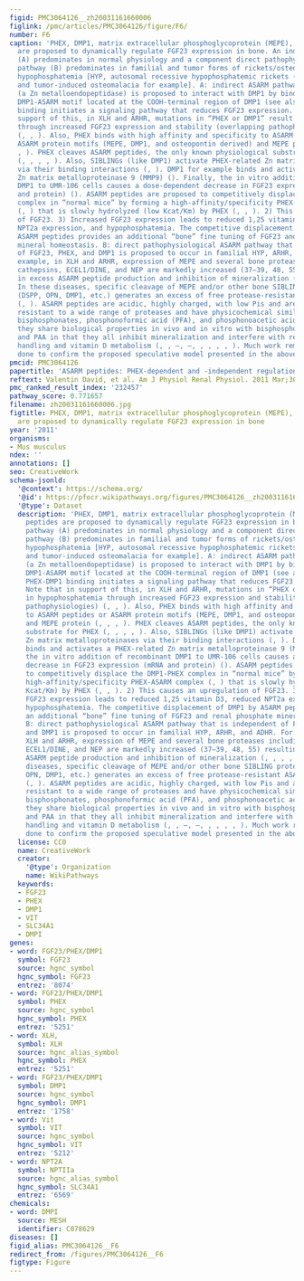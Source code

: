 ```yaml
---
figid: PMC3064126__zh20031161660006
figlink: /pmc/articles/PMC3064126/figure/F6/
number: F6
caption: 'PHEX, DMP1, matrix extracellular phosphoglycoprotein (MEPE), and ASARM peptides
  are proposed to dynamically regulate FGF23 expression in bone. An indirect pathway
  (A) predominates in normal physiology and a component direct pathophysiological
  pathway (B) predominates in familial and tumor forms of rickets/osteomalacia with
  hypophosphatemia [HYP, autosomal recessive hypophosphatemic rickets (ARHR), ADHR,
  and tumor-induced osteomalacia for example]. A: indirect ASARM pathway: 1) PHEX
  (a Zn metalloendopeptidase) is proposed to interact with DMP1 by binding to the
  DMP1-ASARM motif located at the COOH-terminal region of DMP1 (see also ). The PHEX-DMP1
  binding initiates a signaling pathway that reduces FGF23 expression. Note that in
  support of this, in XLH and ARHR, mutations in “PHEX or DMP1” result in hypophosphatemia
  through increased FGF23 expression and stability (overlapping pathophysiologies)
  (, , ). Also, PHEX binds with high affinity and specificity to ASARM peptides or
  ASARM protein motifs (MEPE, DMP1, and osteopontin derived) and MEPE protein (, ,
  , ). PHEX cleaves ASARM peptides, the only known physiological substrate for PHEX
  (, , , , ). Also, SIBLINGs (like DMP1) activate PHEX-related Zn matrix metalloproteinases
  via their binding interactions (, ). DMP1 for example binds and activates a PHEX-related
  Zn matrix metalloproteinase 9 (MMP9) (). Finally, the in vitro addition of recombinant
  DMP1 to UMR-106 cells causes a dose-dependent decrease in FGF23 expression (mRNA
  and protein) (). ASARM peptides are proposed to competitively displace the DMP1-PHEX
  complex in “normal mice” by forming a high-affinity/specificity PHEX-ASARM complex
  (, ) that is slowly hydrolyzed (low Kcat/Km) by PHEX (, , ). 2) This causes an upregulation
  of FGF23. 3) Increased FGF23 expression leads to reduced 1,25 vitamin D3, reduced
  NPT2a expression, and hypophosphatemia. The competitive displacement of DMP1 by
  ASARM peptides provides an additional “bone” fine tuning of FGF23 and renal phosphate
  mineral homeostasis. B: direct pathophysiological ASARM pathway that is independent
  of FGF23, PHEX, and DMP1 is proposed to occur in familial HYP, ARHR, and ADHR. For
  example, in XLH and ARHR, expression of MEPE and several bone proteases including
  cathepsins, ECEL1/DINE, and NEP are markedly increased (37–39, 48, 55) resulting
  in excess ASARM peptide production and inhibition of mineralization (, , , , ).
  In these diseases, specific cleavage of MEPE and/or other bone SIBLING proteins
  (DSPP, OPN, DMP1, etc.) generates an excess of free protease-resistant ASARM peptides
  (, ). ASARM peptides are acidic, highly charged, with low Pis and are extraordinarily
  resistant to a wide range of proteases and have physicochemical similarities to
  bisphosphonates, phosphonoformic acid (PFA), and phosphonoacetic acid (PAA). Also,
  they share biological properties in vivo and in vitro with bisphosphonates, PFA,
  and PAA in that they all inhibit mineralization and interfere with renal phosphate
  handling and vitamin D metabolism (, , –, –, , , , , ). Much work remains to be
  done to confirm the proposed speculative model presented in the above scheme.'
pmcid: PMC3064126
papertitle: 'ASARM peptides: PHEX-dependent and -independent regulation of serum phosphate.'
reftext: Valentin David, et al. Am J Physiol Renal Physiol. 2011 Mar;300(3):F783-F791.
pmc_ranked_result_index: '232457'
pathway_score: 0.771657
filename: zh20031161660006.jpg
figtitle: PHEX, DMP1, matrix extracellular phosphoglycoprotein (MEPE), and ASARM peptides
  are proposed to dynamically regulate FGF23 expression in bone
year: '2011'
organisms:
- Mus musculus
ndex: ''
annotations: []
seo: CreativeWork
schema-jsonld:
  '@context': https://schema.org/
  '@id': https://pfocr.wikipathways.org/figures/PMC3064126__zh20031161660006.html
  '@type': Dataset
  description: 'PHEX, DMP1, matrix extracellular phosphoglycoprotein (MEPE), and ASARM
    peptides are proposed to dynamically regulate FGF23 expression in bone. An indirect
    pathway (A) predominates in normal physiology and a component direct pathophysiological
    pathway (B) predominates in familial and tumor forms of rickets/osteomalacia with
    hypophosphatemia [HYP, autosomal recessive hypophosphatemic rickets (ARHR), ADHR,
    and tumor-induced osteomalacia for example]. A: indirect ASARM pathway: 1) PHEX
    (a Zn metalloendopeptidase) is proposed to interact with DMP1 by binding to the
    DMP1-ASARM motif located at the COOH-terminal region of DMP1 (see also ). The
    PHEX-DMP1 binding initiates a signaling pathway that reduces FGF23 expression.
    Note that in support of this, in XLH and ARHR, mutations in “PHEX or DMP1” result
    in hypophosphatemia through increased FGF23 expression and stability (overlapping
    pathophysiologies) (, , ). Also, PHEX binds with high affinity and specificity
    to ASARM peptides or ASARM protein motifs (MEPE, DMP1, and osteopontin derived)
    and MEPE protein (, , , ). PHEX cleaves ASARM peptides, the only known physiological
    substrate for PHEX (, , , , ). Also, SIBLINGs (like DMP1) activate PHEX-related
    Zn matrix metalloproteinases via their binding interactions (, ). DMP1 for example
    binds and activates a PHEX-related Zn matrix metalloproteinase 9 (MMP9) (). Finally,
    the in vitro addition of recombinant DMP1 to UMR-106 cells causes a dose-dependent
    decrease in FGF23 expression (mRNA and protein) (). ASARM peptides are proposed
    to competitively displace the DMP1-PHEX complex in “normal mice” by forming a
    high-affinity/specificity PHEX-ASARM complex (, ) that is slowly hydrolyzed (low
    Kcat/Km) by PHEX (, , ). 2) This causes an upregulation of FGF23. 3) Increased
    FGF23 expression leads to reduced 1,25 vitamin D3, reduced NPT2a expression, and
    hypophosphatemia. The competitive displacement of DMP1 by ASARM peptides provides
    an additional “bone” fine tuning of FGF23 and renal phosphate mineral homeostasis.
    B: direct pathophysiological ASARM pathway that is independent of FGF23, PHEX,
    and DMP1 is proposed to occur in familial HYP, ARHR, and ADHR. For example, in
    XLH and ARHR, expression of MEPE and several bone proteases including cathepsins,
    ECEL1/DINE, and NEP are markedly increased (37–39, 48, 55) resulting in excess
    ASARM peptide production and inhibition of mineralization (, , , , ). In these
    diseases, specific cleavage of MEPE and/or other bone SIBLING proteins (DSPP,
    OPN, DMP1, etc.) generates an excess of free protease-resistant ASARM peptides
    (, ). ASARM peptides are acidic, highly charged, with low Pis and are extraordinarily
    resistant to a wide range of proteases and have physicochemical similarities to
    bisphosphonates, phosphonoformic acid (PFA), and phosphonoacetic acid (PAA). Also,
    they share biological properties in vivo and in vitro with bisphosphonates, PFA,
    and PAA in that they all inhibit mineralization and interfere with renal phosphate
    handling and vitamin D metabolism (, , –, –, , , , , ). Much work remains to be
    done to confirm the proposed speculative model presented in the above scheme.'
  license: CC0
  name: CreativeWork
  creator:
    '@type': Organization
    name: WikiPathways
  keywords:
  - FGF23
  - PHEX
  - DMP1
  - VIT
  - SLC34A1
  - DMPI
genes:
- word: FGF23/PHEX/DMP1
  symbol: FGF23
  source: hgnc_symbol
  hgnc_symbol: FGF23
  entrez: '8074'
- word: FGF23/PHEX/DMP1
  symbol: PHEX
  source: hgnc_symbol
  hgnc_symbol: PHEX
  entrez: '5251'
- word: XLH,
  symbol: XLH
  source: hgnc_alias_symbol
  hgnc_symbol: PHEX
  entrez: '5251'
- word: FGF23/PHEX/DMP1
  symbol: DMP1
  source: hgnc_symbol
  hgnc_symbol: DMP1
  entrez: '1758'
- word: Vit
  symbol: VIT
  source: hgnc_symbol
  hgnc_symbol: VIT
  entrez: '5212'
- word: NPT2A
  symbol: NPTIIa
  source: hgnc_alias_symbol
  hgnc_symbol: SLC34A1
  entrez: '6569'
chemicals:
- word: DMPI
  source: MESH
  identifier: C078629
diseases: []
figid_alias: PMC3064126__F6
redirect_from: /figures/PMC3064126__F6
figtype: Figure
---
```

